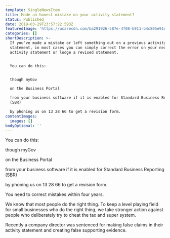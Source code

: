 ```yaml
---
template: SingleNewsItem
title: Made an honest mistake on your activity statement?
status: Published
date: 2019-03-29T23:57:22.593Z
featuredImage: 'https://ucarecdn.com/ba291926-587e-4f08-b911-b4c805e91d45/'
categories: []
shortDescription: >-
  If you've made a mistake or left something out on a previous activity
  statement, in most cases you can simply correct the error on your next
  activity statement or lodge a revised statement.


  You can do this:


  though myGov

  on the Business Portal

  from your business software if it is enabled for Standard Business Reporting
  (SBR)

  by phoning us on 13 28 66 to get a revision form.
contentImages:
  images: []
bodyOptional: ''
---
```

You can do this:



though myGov

on the Business Portal

from your business software if it is enabled for Standard Business Reporting (SBR)

by phoning us on 13 28 66 to get a revision form.



You need to correct mistakes within four years.



We know that most people do the right thing. To keep a level playing field for small businesses who do the right thing, we take stronger action against people who deliberately try to cheat the tax and super system.



Recently a company director was sentenced for making false claims in their activity statement and creating false supporting evidence.
